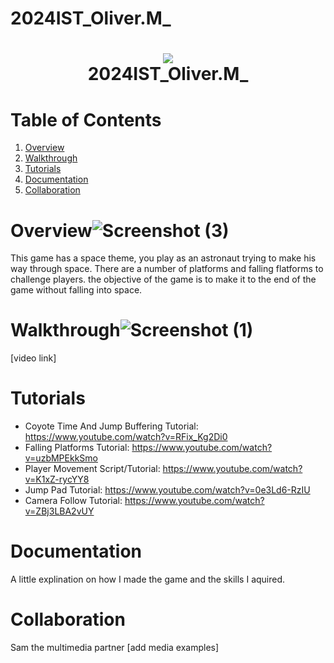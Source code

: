 # 2024IST_Oliver.M_
<h1 align="center">
 <img src="https://user-images.githubusercontent.com/45159366/97361059-45151700-185c-11eb-9d12-dae51c79eb8a.png">
  <br />
 2024IST_Oliver.M_
</h1>

# Table of Contents

1. [Overview](https://github.com/TempeHS/2024IST_Oliver.M_?tab=readme-ov-file#overview)
2. [Walkthrough](https://github.com/TempeHS/2024IST_Oliver.M_?tab=readme-ov-file#walkthrough)
3. [Tutorials](https://github.com/TempeHS/2024IST_Oliver.M_?tab=readme-ov-file#tutorials)
4. [Documentation](https://github.com/TempeHS/2024IST_Oliver.M_?tab=readme-ov-file#documentation)
5. [Collaboration](https://github.com/TempeHS/2024IST_Oliver.M_?tab=readme-ov-file#collaboration)

# Overview![Screenshot (3)](https://github.com/user-attachments/assets/ba23761e-183e-4af7-8c38-4a82588ab043)
This game has a space theme, you play as an astronaut trying to make his way through space. There are a number of platforms and falling flatforms to challenge players. the objective of the game is to make it to the end of the game without falling into space.

# Walkthrough![Screenshot (1)](https://github.com/user-attachments/assets/999c46ff-9bc5-49c9-9779-008740731abc)


[video link]

# Tutorials


- Coyote Time And Jump Buffering Tutorial: https://www.youtube.com/watch?v=RFix_Kg2Di0 
- Falling Platforms Tutorial: https://www.youtube.com/watch?v=uzbMPEkkSmo
- Player Movement Script/Tutorial: https://www.youtube.com/watch?v=K1xZ-rycYY8
- Jump Pad Tutorial: https://www.youtube.com/watch?v=0e3Ld6-RzIU
- Camera Follow Tutorial: https://www.youtube.com/watch?v=ZBj3LBA2vUY
# Documentation

A little explination on how I made the game and the skills I aquired.

# Collaboration

Sam the multimedia partner
[add media examples]
